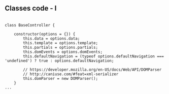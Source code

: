 ##  Classes code - I

<pre>
	<code data-trim>
class BaseController {
	
	constructor(options = {}) {
		this.data = options.data;
		this.template = options.template;
		this.partials = options.partials;
		this.domEvents = options.domEvents;
		this.defaultNavigation = (typeof options.defaultNavigation === 'undefined') ? true : options.defaultNavigation;

		// https://developer.mozilla.org/en-US/docs/Web/API/DOMParser
		// http://caniuse.com/#feat=xml-serializer
		this.domParser = new DOMParser();
	}
...
	</code>
</pre>